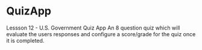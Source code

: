 # QuizApp
Lessson 12 - U.S. Government Quiz App
An 8 question quiz which will evaluate the users responses and configure a score/grade for the quiz once it is completed.
